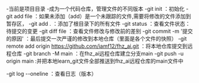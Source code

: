 -当前是项目目录
-成为一个代码仓库，管理文件的不同版本
-git init                   ：初始化
-git add file               ：如果未添加（add）是一个未跟踪的文件,需要将修改的文件添加到暂存区，
-git add .                  ：添加了根目录下的所有文件
-git status                 ：查看文件状态：待提交的变更
-git diff file              ：查看文件修改与修改前的差别
-git commit -m '提交的原因'  ：最后提交一次严谨的修改到本地仓库（里面是各个文件的快照）
-git remote add origin https://github.com/iamf12/fhz_ai.git  ：将本地仓库提交到远程仓库
-git branch -M main         ：在fhz_ai远程仓库建立分支main
-git push -u origin main    :并把本地learn_git文件全部推送到fhz_ai远程仓库的main文件中

-git log --oneline          ：查看日志（版本）
